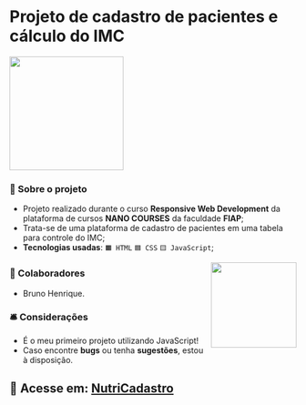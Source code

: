 # Projeto de cadastro de pacientes e cálculo do IMC

<img width="200" src="https://user-images.githubusercontent.com/101880543/205785366-88c0d43a-2dc4-4ad0-a362-6e0b6fb8b089.png"></img>


### 📝 Sobre o projeto

* Projeto realizado durante o curso <strong>Responsive Web Development</strong> da plataforma de cursos <strong>NANO COURSES</strong> da faculdade <strong>FIAP</strong>;
* Trata-se de uma plataforma de cadastro de pacientes em uma tabela para controle do IMC;
* <strong>Tecnologias usadas</strong>: `🟧 HTML` `🟦 CSS` `🟨 JavaScript`;

<img align="right" width="150" src="https://media.discordapp.net/attachments/1012493604599631875/1030311689603780689/coracaoGIF.gif">

### 👥 Colaboradores

* Bruno Henrique.

### 🛎 Considerações

* É o meu primeiro projeto utilizando JavaScript!
* Caso encontre <strong>bugs</strong> ou tenha <strong>sugestões</strong>, estou à disposição.

## 🔗 Acesse em: <a href="https://bhs1lva.github.io/Projeto-Cadastro-Nutricionista/">NutriCadastro</a>
